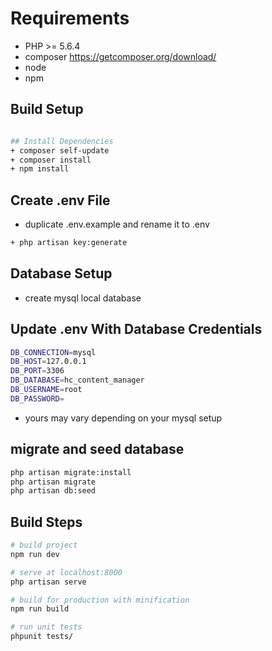 # Requirements
+ PHP >= 5.6.4
+ composer https://getcomposer.org/download/
+ node
+ npm

## Build Setup

``` bash

## Install Dependencies
+ composer self-update
+ composer install
+ npm install

```

## Create .env File
+ duplicate .env.example and rename it to .env

``` bash
+ php artisan key:generate

```

## Database Setup
+ create mysql local database

## Update .env With Database Credentials

``` bash
DB_CONNECTION=mysql
DB_HOST=127.0.0.1
DB_PORT=3306
DB_DATABASE=hc_content_manager
DB_USERNAME=root
DB_PASSWORD=

```

* yours may vary depending on your mysql setup

## migrate and seed database
``` bash
php artisan migrate:install
php artisan migrate
php artisan db:seed
```

## Build Steps

``` bash
# build project
npm run dev

# serve at localhost:8000
php artisan serve

# build for production with minification
npm run build

# run unit tests
phpunit tests/

```
